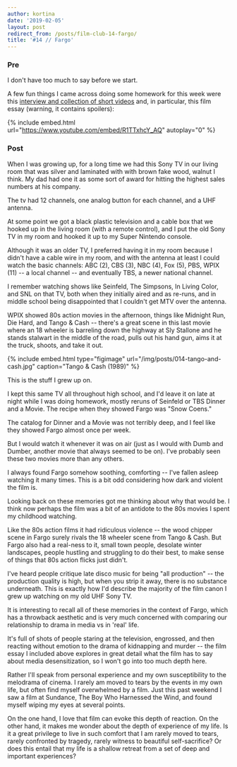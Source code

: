 ```yaml
---
author: kortina
date: '2019-02-05'
layout: post
redirect_from: /posts/film-club-14-fargo/
title: '#14 // Fargo'
---
```


### Pre

I don't have too much to say before we start.

A few fun things I came across doing some homework for this week were this [interview and collection of short videos](https://cinephiliabeyond.org/fargo-unforgettable-dark-comedy-set-coen-brothers-recognizable-voice-american-cinema/) and, in particular, this film essay (warning, it contains spoilers):

{% include embed.html url="https://www.youtube.com/embed/R1TTxhcY_AQ" autoplay="0" %}

### Post

When I was growing up, for a long time we had this Sony TV in our living room that was silver and laminated with with brown fake wood, walnut I think. My dad had one it as some sort of award for hitting the highest sales numbers at his company.

The tv had 12 channels, one analog button for each channel, and a UHF antenna.

At some point we got a black plastic television and a cable box that we hooked up in the living room (with a remote control), and I put the old Sony TV in my room and hooked it up to my Super Nintendo console.

Although it was an older TV, I preferred having it in my room because I didn't have a cable wire in my room, and with the antenna at least I could watch the basic channels: ABC (2), CBS (3), NBC (4), Fox (5), PBS, WPIX (11) -- a local channel -- and eventually TBS, a newer national channel.

I remember watching shows like Seinfeld, The Simpsons, In Living Color, and SNL on that TV, both when they initially aired and as re-runs, and in middle school being disappointed that I couldn't get MTV over the antenna.

WPIX showed 80s action movies in the afternoon, things like Midnight Run, Die Hard, and Tango & Cash -- there's a great scene in this last movie where an 18 wheeler is barreling down the highway at Sly Stallone and he stands stalwart in the middle of the road, pulls out his hand gun, aims it at the truck, shoots, and take it out. 

{% include embed.html type="figimage" url="/img/posts/014-tango-and-cash.jpg" caption="Tango & Cash (1989)" %}

This is the stuff I grew up on.

I kept this same TV all throughout high school, and I'd leave it on late at night while I was doing homework, mostly reruns of Seinfeld or TBS Dinner and a Movie. The recipe when they showed Fargo was "Snow Coens."

The catalog for Dinner and a Movie was not terribly deep, and I feel like they showed Fargo almost once per week.

But I would watch it whenever it was on air (just as I would with Dumb and Dumber, another movie that always seemed to be on). I've probably seen these two movies more than any others.

I always found Fargo somehow soothing, comforting -- I've fallen asleep watching it many times. This is a bit odd considering how dark and violent the film is.

Looking back on these memories got me thinking about why that would be. I think now perhaps the film was a bit of an antidote to the 80s movies I spent my childhood watching.

Like the 80s action films it had ridiculous violence -- the wood chipper scene in Fargo surely rivals the 18 wheeler scene from Tango & Cash. But Fargo also had a real-ness to it, small town people, desolate winter landscapes, people hustling and struggling to do their best, to make sense of things that 80s action flicks just didn't.

I've heard people critique late disco music for being "all production" -- the production quality is high, but when you strip it away, there is no substance underneath. This is exactly how I'd describe the majority of the film canon I grew up watching on my old UHF Sony TV.

It is interesting to recall all of these memories in the context of Fargo, which has a throwback aesthetic and is very much concerned with comparing our relationship to drama in media vs in 'real' life.

It's full of shots of people staring at the television, engrossed, and then reacting without emotion to the drama of kidnapping and murder -- the film essay I included above explores in great detail what the film has to say about media desensitization, so I won't go into too much depth here.

Rather I'll speak from personal experience and my own susceptibility to the melodrama of cinema. I rarely am moved to tears by the events in my own life, but often find myself overwhelmed by a film. Just this past weekend I saw a film at Sundance, The Boy Who Harnessed the Wind, and found myself wiping my eyes at several points.

On the one hand, I love that film can evoke this depth of reaction. On the other hand, it makes me wonder about the depth of experience of my life. Is it a great privilege to live in such comfort that I am rarely moved to tears, rarely confronted by tragedy, rarely witness to beautiful self-sacrifice? Or does this entail that my life is a shallow retreat from a set of deep and important experiences?